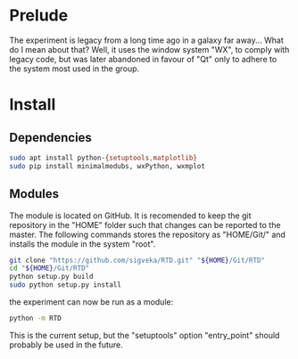 
# Prelude

The experiment is legacy from a long time ago in a galaxy far away...
What do I mean about that?
Well, it uses the window system "WX", to comply with legacy code, but was later abandoned in favour of "Qt" only to adhere to the system most used in the group.

# Install

## Dependencies

```bash
sudo apt install python-{setuptools,matplotlib}
sudo pip install minimalmodubs, wxPython, wxmplot
```


## Modules

The module is located on GitHub.
It is recomended to keep the git repository in the "HOME" folder such that changes can be reported to the master.
The following commands stores the repository as "HOME/Git/<REPOSITORY>" and installs the module in the system "root".

```bash
git clone "https://github.com/sigveka/RTD.git" "${HOME}/Git/RTD"
cd "${HOME}/Git/RTD"
python setup.py build
sudo python setup.py install
```

the experiment can now be run as a module:

```bash
python -m RTD
```

This is the current setup, but the "setuptools" option "entry_point" should probably be used in the future.


